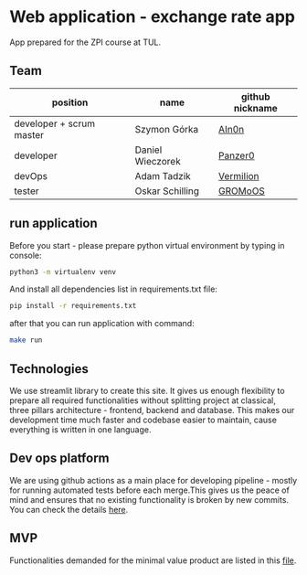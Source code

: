 # Web application - exchange rate app

App prepared for the ZPI course at TUL.

## Team

| position | name | github nickname |
|----------|------|-------------|
| developer + scrum master| Szymon Górka | [AIn0n](https://github.com/AIn0n) |
| developer | Daniel Wieczorek | [Panzer0](https://github.com/Panzer0) |
| devOps | Adam Tadzik | [VermiIion](https://github.com/VermiIion) |
| tester | Oskar Schilling | [GROMoOS](https://github.com/GROMoOS) |

## run application

Before you start - please prepare python virtual environment by typing in console:
```bash
python3 -m virtualenv venv
```
And install all dependencies list in requirements.txt file:
```bash
pip install -r requirements.txt
```
after that you can run application with command:
```bash
make run
```

## Technologies

We use streamlit library to create this site. It gives us enough flexibility to prepare all required functionalities without splitting project at classical, three pillars architecture - frontend, backend and database. This makes our development time much faster and codebase easier to maintain, cause everything is written in one language.

## Dev ops platform

We are using github actions as a main place for developing pipeline - mostly for running automated tests before each merge.This gives us the peace of mind and ensures that no existing functionality is broken by new commits. You can check the details [here](https://github.com/IIS-ZPI/ZPI2021_IO1_Banana_eaters/actions).

## MVP
Functionalities demanded for the minimal value product are listed in this [file](https://github.com/IIS-ZPI/ZPI2021_IO1_Banana_eaters/blob/readme/technical_requirements.pdf).

